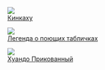 ![](/books/prose_contemporary/Мигель%20Анхель%20Астуриас/Кинкаху.jpg)  
[Кинкаху](/books/prose_contemporary/Мигель%20Анхель%20Астуриас/Кинкаху)

![](/books/prose_contemporary/Мигель%20Анхель%20Астуриас/Легенда%20о%20поющих%20табличках.jpg)  
[Легенда о поющих табличках](/books/prose_contemporary/Мигель%20Анхель%20Астуриас/Легенда%20о%20поющих%20табличках)

![](/books/prose_contemporary/Мигель%20Анхель%20Астуриас/Хуандо%20Прикованный.jpg)  
[Хуандо Прикованный](/books/prose_contemporary/Мигель%20Анхель%20Астуриас/Хуандо%20Прикованный)

